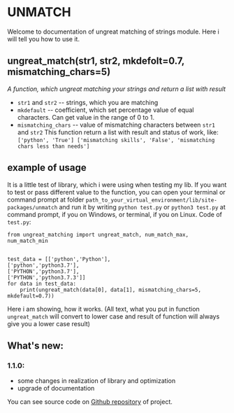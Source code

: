 # UNMATCH
Welcome to documentation of ungreat matching of strings module. Here i will tell you how to use it.


## ungreat_match(str1, str2, mkdefolt=0.7, mismatching_chars=5)
_A function, which ungreat matching your strings and return a list with result_
* `str1` and `str2` -- strings, which you are matching
* `mkdefault` -- coefficient, which set percentage value of equal characters. Can get value in the range of 0 to 1.
* `mismatching_chars` -- value of mismatching characters between `str1` and `str2`
This function return a list with result and status of work, like:
`
['python', 'True']
['mismatching skills', 'False', 'mismatching chars less than needs']
`
## example of usage
It is a little test of library, which i were using when testing my lib. If you want to test or pass different value to the function, you can open your terminal or command prompt at folder `path_to_your_virtual_environment/lib/site-packages/unmatch` and run it by writing `python test.py` or `python3 test.py` at command prompt, if you on Windows, or terminal, if you on Linux.
Code of `test.py`:
```
from ungreat_matching import ungreat_match, num_match_max, num_match_min


test_data = [['python','Python'],
['python','python3.7'],
['PYTHON','python3.7'],
['PYTHON','python3.7.3']]
for data in test_data:
    print(ungreat_match(data[0], data[1], mismatching_chars=5, mkdefault=0.7))
```
Here i am showing, how it works.
(All text, what you put in function `ungreat_match` will convert to lower case and result of function will always give you a lower case result)

## What's new:
### 1.1.0:
* some changes in realization of library and optimization
* upgrade of documentation

You can see source code on [Github repository](https://github.com/FallenNephalem/ungreat_matching) of project.
